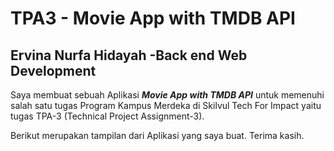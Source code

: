 # TPA3 - Movie App with TMDB API

## Ervina Nurfa Hidayah -Back end Web Development

Saya membuat sebuah Aplikasi _**Movie App with TMDB API**_ untuk memenuhi salah satu tugas Program Kampus Merdeka di Skilvul Tech For Impact yaitu tugas TPA-3 (Technical Project Assignment-3).

Berikut merupakan tampilan dari Aplikasi yang saya buat. Terima kasih.
